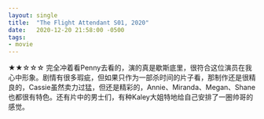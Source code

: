 ```yaml
---
layout: single
title:  "The Flight Attendant S01, 2020"
date:   2020-12-20 21:58:00 -0500
tags:
- movie
---
```

★★☆☆☆ 完全冲着看Penny去看的，演的真是歇斯底里，很符合这位演员在我心中形象。剧情有很多瑕疵，但如果只作为一部杀时间的片子看，那制作还是很精良的，Cassie虽然卖力过猛，但还是精彩的，Annie、Miranda、Megan、Shane也都很有特色。还有片中的男士们，有种Kaley大姐特地给自己安排了一圈帅哥的感觉。